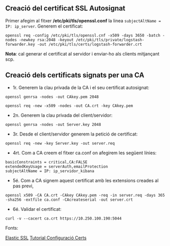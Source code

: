 ## Creació del certificat SSL Autosignat

Primer afegim al fitxer **/etc/pki/tls/openssl.conf** la linea ``subjectAltName = IP: ip_server``.
Generem el certificat:

```
openssl req -config /etc/pki/tls/openssl.cnf -x509 -days 3650 -batch -nodes -newkey rsa:2048 -keyout /etc/pki/tls/private/logstash-forwarder.key -out /etc/pki/tls/certs/logstash-forwarder.crt
```

**Nota**: cal generar el certificat al servidor i enviar-ho als clients mitjançant scp.

## Creació dels certificats signats per una CA

- 1r. Generem la clau privada de la CA i el seu certificat autosignat: 

```
openssl genrsa -nodes -out CAkey.pem 2048

openssl req -new -x509 -nodes -out CA.crt -key CAkey.pem
```

- 2n. Generem la clau privada del client/servidor: 

```
openssl genrsa -nodes -out Server.key 2048
```

- 3r. Desde el client/servidor generem la petició de certificat: 

```
openssl req -new -key Server.key -out server.req
```

- 4rt. Com a CA creem el fitxer ca.conf on afegirem les següent línies:

```
basicConstraints = critical,CA:FALSE
extendedKeyUsage = serverAuth,emailProtection
subjectAltName = IP: ip_servidor_kibana
```

- 5é. Com a CA signem aquest certificat amb les extensions creades al pas previ, 

```
openssl x509 -CA CA.crt -CAkey CAkey.pem -req -in server.req -days 365 -sha256 -extfile ca.conf -CAcreateserial -out server.crt
```

- 6é. Validar el certificat:

```
curl -v --cacert ca.crt https://10.250.100.190:5044
```

Fonts:

[Elastic SSL](https://www.elastic.co/guide/en/beats/filebeat/current/configuring-ssl-logstash.html)
[Tutorial Configuració Certs](https://www.digitalocean.com/community/tutorials/how-to-install-elasticsearch-logstash-and-kibana-elk-stack-on-ubuntu-14-04#generate-ssl-certificates)
